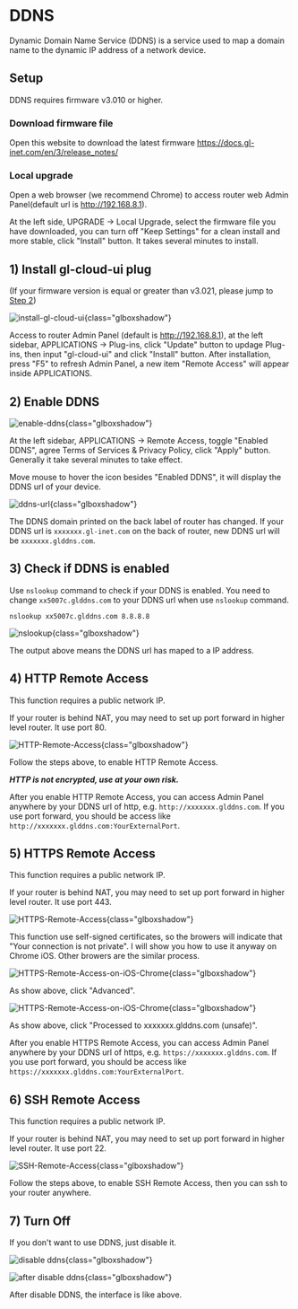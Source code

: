 # DDNS

Dynamic Domain Name Service (DDNS) is a service used to map a domain name to the dynamic IP address of a network device.

## Setup

DDNS requires firmware v3.010 or higher. 

### Download firmware file

Open this website to download the latest firmware <a href="https://docs.gl-inet.com/en/3/release_notes/" target="_blank">https://docs.gl-inet.com/en/3/release_notes/</a>

### Local upgrade

Open a web browser (we recommend Chrome) to access router web Admin Panel(default url is <a href="http://192.168.8.1" target="_blank">http://192.168.8.1</a>).

At the left side, UPGRADE -> Local Upgrade, select the firmware file you have downloaded, you can turn off "Keep Settings" for a clean install and more stable, click "Install" button. It takes several minutes to install.

## 1) Install gl-cloud-ui plug

(If your firmware version is equal or greater than v3.021, please jump to <a href="#2-enable-ddns">Step 2</a>)

![install-gl-cloud-ui](https://static.gl-inet.com/docs/en/3/tutorials/ddns/install-gl-cloud-ui.png){class="glboxshadow"}

Access to router Admin Panel (default is <a href="http://192.168.8.1" target="_blank">http://192.168.8.1</a>), at the left sidebar, APPLICATIONS -> Plug-ins,
click "Update" button to updage Plug-ins, then input "gl-cloud-ui" and click "Install" button. After installation, press "F5" to refresh Admin Panel, a new item "Remote Access" will appear inside APPLICATIONS.

## 2) Enable DDNS 

![enable-ddns](https://static.gl-inet.com/docs/en/3/tutorials/ddns/enable-ddns.png){class="glboxshadow"}

At the left sidebar, APPLICATIONS -> Remote Access, toggle "Enabled DDNS", agree Terms of Services & Privacy Policy, click "Apply" button.
Generally it take several minutes to take effect.

Move mouse to hover the icon besides "Enabled DDNS", it will display the DDNS url of your device.

![ddns-url](https://static.gl-inet.com/docs/en/3/tutorials/ddns/ddns-url.png){class="glboxshadow"}

The DDNS domain printed on the back label of router has changed. If your DDNS url is `xxxxxxx.gl-inet.com` on the back of router, new DDNS url will be `xxxxxxx.glddns.com`. 

## 3) Check if DDNS is enabled

Use `nslookup` command to check if your DDNS is enabled. You need to change `xx5007c.glddns.com` to your DDNS url when use `nslookup` command.

`nslookup xx5007c.glddns.com 8.8.8.8`

![nslookup](https://static.gl-inet.com/docs/en/3/tutorials/ddns/nslookup.png){class="glboxshadow"}

The output above means the DDNS url has maped to a IP address.

## 4) HTTP Remote Access

This function requires a public network IP.

If your router is behind NAT, you may need to set up port forward in higher level router. It use port 80.

![HTTP-Remote-Access](https://static.gl-inet.com/docs/en/3/tutorials/ddns/HTTP-Remote-Access.png){class="glboxshadow"}

Follow the steps above, to enable HTTP Remote Access. 

***HTTP is not encrypted, use at your own risk.***

After you enable HTTP Remote Access, you can access Admin Panel anywhere by your DDNS url of http, e.g. `http://xxxxxxx.glddns.com`. If you use port forward, you should be access like `http://xxxxxxx.glddns.com:YourExternalPort`.

## 5) HTTPS Remote Access

This function requires a public network IP.

If your router is behind NAT, you may need to set up port forward in higher level router. It use port 443.

![HTTPS-Remote-Access](https://static.gl-inet.com/docs/en/3/tutorials/ddns/HTTPS-Remote-Access.png){class="glboxshadow"}

This function use self-signed certificates, so the browers will indicate that "Your connection is not private". I will show you how to use it anyway on Chrome iOS. Other browers are the similar process.

![HTTPS-Remote-Access-on-iOS-Chrome](https://static.gl-inet.com/docs/en/3/tutorials/ddns/https-remote-access-ios-chrome-1.png){class="glboxshadow"}

As show above, click "Advanced".

![HTTPS-Remote-Access-on-iOS-Chrome](https://static.gl-inet.com/docs/en/3/tutorials/ddns/https-remote-access-ios-chrome-2.png){class="glboxshadow"}

As show above, click "Processed to xxxxxxx.glddns.com (unsafe)".

After you enable HTTPS Remote Access, you can access Admin Panel anywhere by your DDNS url of https, e.g. `https://xxxxxxx.glddns.com`. If you use port forward, you should be access like `https://xxxxxxx.glddns.com:YourExternalPort`.

## 6) SSH Remote Access

This function requires a public network IP.

If your router is behind NAT, you may need to set up port forward in higher level router. It use port 22.

![SSH-Remote-Access](https://static.gl-inet.com/docs/en/3/tutorials/ddns/SSH-Remote-Access.png){class="glboxshadow"}

Follow the steps above, to enable SSH Remote Access, then you can ssh to your router anywhere. 

## 7) Turn Off

If you don't want to use DDNS, just disable it.

![disable ddns](https://static.gl-inet.com/docs/en/3/tutorials/ddns/disable-ddns.png){class="glboxshadow"}

![after disable ddns](https://static.gl-inet.com/docs/en/3/tutorials/ddns/after-disable-ddns.png){class="glboxshadow"}

After disable DDNS, the interface is like above.
